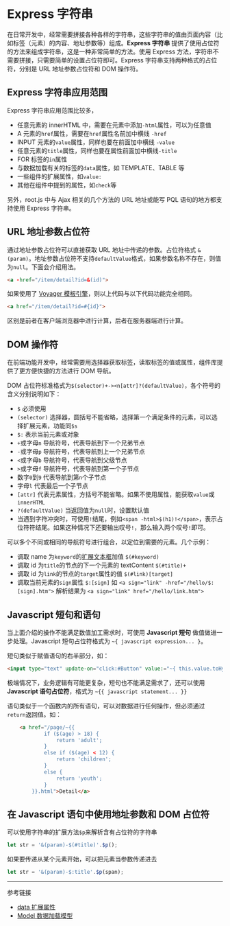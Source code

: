 # Express 字符串

在日常开发中，经常需要拼接各种各样的字符串，这些字符串的值由页面内容（比如标签（元素）的内容、地址参数等）组成。**Express 字符串** 提供了使用占位符的方法来组成字符串，这是一种非常简单的方法。使用 Express 方法，字符串不需要拼接，只需要简单的设置占位符即可。Express 字符串支持两种格式的占位符，分别是 URL 地址参数占位符和 DOM 操作符。

## Express 字符串应用范围

Express 字符串应用范围比较多，

* 任意元素的 innerHTML 中，需要在元素中添加`-html`属性，可以为任意值
* A 元素的`href`属性，需要在`href`属性名前加中横线 `-href`
* INPUT 元素的`value`属性，同样也要在前面加中横线 `-value`
* 任意元素的`title`属性，同样也要在属性前面加中横线`-title`
* FOR 标签的`in`属性
* 与数据加载有关的标签的`data`属性，如 TEMPLATE、TABLE 等
* 一些组件的扩展属性，如`value:`
* 其他在组件中提到的属性，如`check`等

另外，root.js 中与 Ajax 相关的几个方法的 URL 地址或能写 PQL 语句的地方都支持使用 Express 字符串。

## URL 地址参数占位符

通过地址参数占位符可以直接获取 URL 地址中传递的参数。占位符格式 `&(param)`。地址参数占位符不支持`defaultValue`格式，如果参数名称不存在，则值为`null`。下面会介绍用法。

```html
<a -href="/item/detail?id=&(id)">
```

如果使用了 [Voyager 模板引擎](/voyager/overview.md)，则以上代码与以下代码功能完全相同。

```html
<a href="/item/detail?id=#{id}">
```

区别是前者在客户端浏览器中进行计算，后者在服务器端进行计算。

## DOM 操作符

在前端功能开发中，经常需要用选择器获取标签，读取标签的值或属性，组件库提供了更方便快捷的方法进行 DOM 导航。

DOM 占位符标准格式为`$(selector)+-><n[attr]?(defaultValue)`，各个符号的含义分别说明如下：

* `$` 必须使用
* `(selector)` 选择器，圆括号不能省略，选择第一个满足条件的元素，可以选择扩展元素，功能同`$s`
* `$:` 表示当前元素或对象
* `+`或字母`n` 导航符号，代表导航到下一个兄弟节点
* `-`或字母`p` 导航符号，代表导航到上一个兄弟节点
* `<`或字母`b` 导航符号，代表导航到父级节点
* `>`或字母`f` 导航符号，代表导航到第一个子节点
* 数字`0`到`9` 代表导航到第`n`个子节点
* 字母`l` 代表最后一个子节点
* `[attr]` 代表元素属性，方括号不能省略。如果不使用属性，能获取`value`或`innerHTML`
* `?(defaultValue)`  当返回值为`null`时，设置默认值
* 当遇到字符冲突时，可使用`!`结尾，例如`<span -html>$(h1)!</span>`，表示占位符符结尾。如果这种情况下还要输出叹号`!`，那么输入两个叹号`!`即可。

可以多个不同或相同的导航符号进行组合，以定位到需要的元素。几个示例：

* 调取 name 为`keyword`的[扩展文本框](/root.js/input.md)加值 `$(#keyword)`
* 调取 id 为`title`的节点的下一个元素的 textContent `$(#title)+`
* 调取 id 为`link`的节点的`target`属性的值  `$(#link)[target]`
* 调取当前元素的`sign`属性 `$:[sign]`
    如 `<a sign="link" -href="/hello/$:[sign].htm">`
    解析结果为 `<a sign="link" href="/hello/link.htm">`

## Javascript 短句和语句

当上面介绍的操作不能满足数值加工需求时，可使用 **Javascript 短句** 做值做进一步处理。Javascript 短句占位符格式为 `~{ javascript expression... }`。

短句类似于赋值语句的右半部分，如：

```html
<input type="text" update-on="click:#Button" value:="~{ this.value.toHypen() }" />
```

极端情况下，业务逻辑有可能更复杂，短句也不能满足需求了，还可以使用 **Javascript 语句占位符**，格式为 `~{{ javascript statement... }}`

语句类似于一个函数内的所有语句，可以对数据进行任何操作，但必须通过`return`返回值。如：

```html
    <a href="/page/~{{
            if ($(age) > 18) {
                return 'adult';
            }
            else if ($(age) < 12) {
                return 'children';
            }
            else {
                return 'youth';
            }
        }}.html">Detail</a>
```

## 在 Javascript 语句中使用地址参数和 DOM 占位符

可以使用字符串的扩展方法`$p`来解析含有占位符的字符串

```javascript
let str = '&(param)-$(#title)'.$p();
```

如果要传递从某个元素开始，可以把元素当参数传递进去

```javascript
let str = '&(param)-$:title'.$p(span);
```

---
参考链接

* [data 扩展属性](/root.js/data.md)
* [Model 数据加载模型](/root.js/model.md)